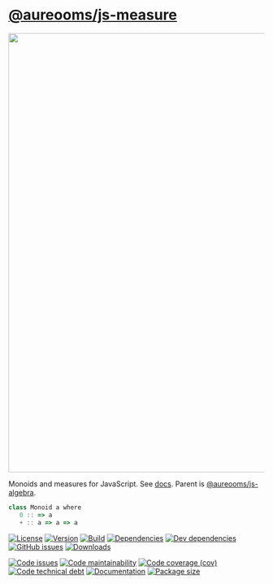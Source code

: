 [@aureooms/js-measure](https://aureooms.github.io/js-measure)
==

<img src="https://bartoszmilewski.files.wordpress.com/2016/12/monoid-1.jpg" width="864">

Monoids and measures for JavaScript.
See [docs](https://aureooms.github.io/js-measure).
Parent is [@aureooms/js-algebra](https://github.com/aureooms/js-algebra).

```js
class Monoid a where
   0 :: => a
   + :: a => a => a
```

[![License](https://img.shields.io/github/license/aureooms/js-measure.svg)](https://raw.githubusercontent.com/aureooms/js-measure/main/LICENSE)
[![Version](https://img.shields.io/npm/v/@aureooms/js-measure.svg)](https://www.npmjs.org/package/@aureooms/js-measure)
[![Build](https://img.shields.io/travis/aureooms/js-measure/main.svg)](https://travis-ci.org/aureooms/js-measure/branches)
[![Dependencies](https://img.shields.io/david/aureooms/js-measure.svg)](https://david-dm.org/aureooms/js-measure)
[![Dev dependencies](https://img.shields.io/david/dev/aureooms/js-measure.svg)](https://david-dm.org/aureooms/js-measure?type=dev)
[![GitHub issues](https://img.shields.io/github/issues/aureooms/js-measure.svg)](https://github.com/aureooms/js-measure/issues)
[![Downloads](https://img.shields.io/npm/dm/@aureooms/js-measure.svg)](https://www.npmjs.org/package/@aureooms/js-measure)

[![Code issues](https://img.shields.io/codeclimate/issues/aureooms/js-measure.svg)](https://codeclimate.com/github/aureooms/js-measure/issues)
[![Code maintainability](https://img.shields.io/codeclimate/maintainability/aureooms/js-measure.svg)](https://codeclimate.com/github/aureooms/js-measure/trends/churn)
[![Code coverage (cov)](https://img.shields.io/codecov/c/gh/aureooms/js-measure/main.svg)](https://codecov.io/gh/aureooms/js-measure)
[![Code technical debt](https://img.shields.io/codeclimate/tech-debt/aureooms/js-measure.svg)](https://codeclimate.com/github/aureooms/js-measure/trends/technical_debt)
[![Documentation](http://aureooms.github.io/js-measure/badge.svg)](http://aureooms.github.io/js-measure/source.html)
[![Package size](https://img.shields.io/bundlephobia/minzip/@aureooms/js-measure)](https://bundlephobia.com/result?p=@aureooms/js-measure)
